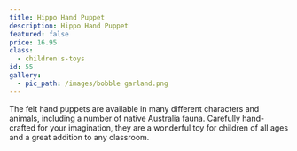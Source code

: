 ```yaml
---
title: Hippo Hand Puppet
description: Hippo Hand Puppet
featured: false
price: 16.95
class:
  - children's-toys
id: 55
gallery:
  - pic_path: /images/bobble garland.png
---
```



The felt hand puppets are available in many different characters and animals, including a number of native Australia fauna. Carefully hand-crafted for your imagination, they are a wonderful toy for children of all ages and a great addition to any classroom.
